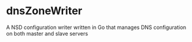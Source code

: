 
# dnsZoneWriter
A NSD configuration writer written in Go that manages DNS configuration on both master and slave servers